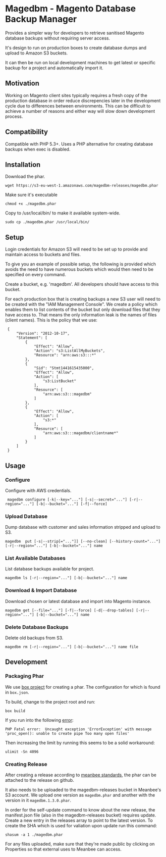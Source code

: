 # Magedbm - Magento Database Backup Manager

Provides a simpler way for developers to retrieve sanitised Magento database backups without requiring server access.

It's design to run on production boxes to create database dumps and upload to Amazon S3 buckets. 

It can then be run on local development machines to get latest or specific backup for a project and automatically import it.

## Motivation

Working on Magento client sites typically requires a fresh copy of the production database in order reduce discrepencies later in the development cycle due to differences between environments.  This can be difficult to achieve a number of reasons and either way will slow down development process.

## Compatibility

Compatible with PHP 5.3+.
Uses a PHP alternative for creating database backups when exec is disabled. 

## Installation

Download the phar.

```
wget https://s3-eu-west-1.amazonaws.com/magedbm-releases/magedbm.phar
```

Make sure it's executable

```
chmod +x ./magedbm.phar
```

Copy to /usr/local/bin/ to make it available system-wide.

```
sudo cp ./magedbm.phar /usr/local/bin/
```

## Setup

Login credentials for Amazon S3 will need to be set up to provide and maintain access to buckets and files. 

To give you an example of possible setup, the following is provided which avoids the need to have numerous buckets 
which would then need to be specified on every command.

Create a bucket, e.g. 'magedbm'.  All developers should have access to this bucket.
 
For each production box that is creating backups a new S3 user will need to be created with the "IAM Management Console".  We create a policy
 which enables them to list contents of the bucket but only download files that they have access to.  That means the only information leak
 is the names of files (client names).  This is the policy that we use:
 
```
 {
     "Version": "2012-10-17",
     "Statement": [
         {
             "Effect": "Allow",
             "Action": "s3:ListAllMyBuckets",
             "Resource": "arn:aws:s3:::*"
         },
         {
             "Sid": "Stmt1441615435000",
             "Effect": "Allow",
             "Action": [
                 "s3:ListBucket"
             ],
             "Resource": [
                 "arn:aws:s3:::magedbm"
             ]
         },
         {
             "Effect": "Allow",
             "Action": [
                 "s3:*"
             ],
             "Resource": [
                 "arn:aws:s3:::magedbm/clientname*"
             ]
         }
     ]
 }
```


## Usage

### Configure

Configure with AWS credentials. 

```
 magedbm configure [-k|--key="..."] [-s|--secret="..."] [-r|--region="..."] [-b|--bucket="..."] [-f|--force]
```

### Upload Database

Dump database with customer and sales information stripped and upload to S3.

```
magedbm  put [-s|--strip[="..."]] [--no-clean] [--history-count="..."] [-r|--region="..."] [-b|--bucket="..."] name
```

### List Available Databases

List database backups available for project.

```
magedbm ls [-r|--region="..."] [-b|--bucket="..."] name
```

### Download & Import Database

Download chosen or latest database and import into Magento instance.

```
magedbm get [--file="..."] [-f|--force] [-d|--drop-tables] [-r|--region="..."] [-b|--bucket="..."] name
```

### Delete Database Backups

Delete old backups from S3.

```
magedbm rm [-r|--region="..."] [-b|--bucket="..."] name file
```


## Development

### Packaging Phar

We use [box project](https://github.com/box-project/box2) for creating a phar. The configuration for which is found in 
`box.json`. 

To build, change to the project root and run:

```
box build
```

If you run into the following [error](https://github.com/box-project/box2/issues/80):

```
PHP Fatal error:  Uncaught exception 'ErrorException' with message 'proc_open(): unable to create pipe Too many open files'
```


Then increasing the limit by running this seems to be a solid workaround: 

```
ulimit -Sn 4096
```

### Creating Release

After creating a release according to [meanbee standards](http://standards.meanbee.com/tools.html), the phar can be attached to the release on github. 

It also needs to be uploaded to the magedbm-releases bucket in Meanbee's S3 account. We upload one version as `magedbm.phar` and another with the version in it `magedbm.1.3.0.phar`.

In order for the self-update command to know about the new release, the manifest.json file (also in the magedbm-releases bucket) requires update. Create a new entry in the releases array to point to the latest version.  To create the SHA which is used for valiation upon update run this command:

```
shasum -a 1 ./magedbm.phar
```

For any files uploaded, make sure that they're made public by clicking on Properties so that external uses to Meanbee can access.



